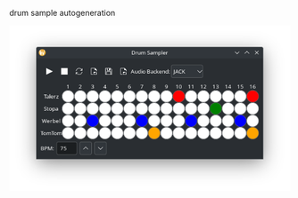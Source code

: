 drum sample autogeneration




<img width="964" alt="drums" src="https://github.com/stpf99/-AI_drumsampler/blob/bbac654bf903931f30e871833683dd52b7876191/screen.png">
